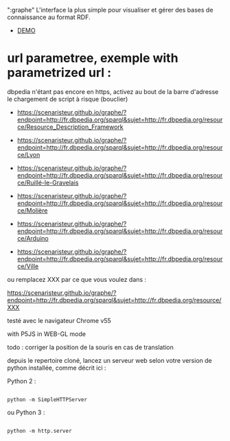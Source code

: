 ":graphe"
L'interface la plus simple pour visualiser et gérer des bases de connaissance au format RDF.



- [DEMO](https://scenaristeur.github.io/graphe/)

 # url parametree, exemple with parametrized url :
 
  dbpedia n'étant pas encore en https, activez au bout de la barre d'adresse le chargement de script à risque (bouclier)
 
 - https://scenaristeur.github.io/graphe/?endpoint=http://fr.dbpedia.org/sparql&sujet=http://fr.dbpedia.org/resource/Resource_Description_Framework
 
 
- https://scenaristeur.github.io/graphe/?endpoint=http://fr.dbpedia.org/sparql&sujet=http://fr.dbpedia.org/resource/Lyon
  
  
 - https://scenaristeur.github.io/graphe/?endpoint=http://fr.dbpedia.org/sparql&sujet=http://fr.dbpedia.org/resource/Ruillé-le-Gravelais
  
- https://scenaristeur.github.io/graphe/?endpoint=http://fr.dbpedia.org/sparql&sujet=http://fr.dbpedia.org/resource/Molière
   
   
- https://scenaristeur.github.io/graphe/?endpoint=http://fr.dbpedia.org/sparql&sujet=http://fr.dbpedia.org/resource/Arduino


- https://scenaristeur.github.io/graphe/?endpoint=http://fr.dbpedia.org/sparql&sujet=http://fr.dbpedia.org/resource/Ville
 
 


ou remplacez XXX par ce que vous voulez dans :

https://scenaristeur.github.io/graphe/?endpoint=http://fr.dbpedia.org/sparql&sujet=http://fr.dbpedia.org/resource/XXX




testé avec le navigateur Chrome v55


with P5JS in WEB-GL mode

todo : corriger la position de la souris en cas de translation

depuis le repertoire cloné, lancez un serveur web  selon votre version de python installée, comme décrit ici :

Python 2 :

```

python -m SimpleHTTPServer

```

ou Python 3 :

```

python -m http.server

```

